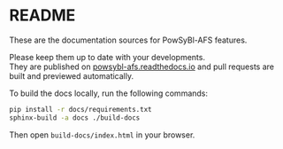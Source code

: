 # README

These are the documentation sources for PowSyBl-AFS features.

Please keep them up to date with your developments.  
They are published on [powsybl-afs.readthedocs.io](http://powsybl-afs.readthedocs.io/) and pull requests are built and previewed automatically.

To build the docs locally, run the following commands:
~~~bash
pip install -r docs/requirements.txt
sphinx-build -a docs ./build-docs
~~~
Then open `build-docs/index.html` in your browser.
